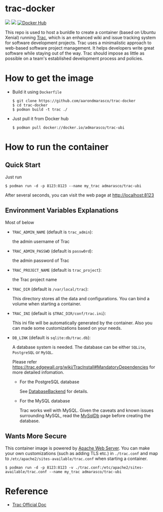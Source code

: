 # trac-docker

[![](https://images.microbadger.com/badges/version/admarasco/trac-ubi.svg)](https://hub.docker.com/r/admarasco/trac-ubi/ "Get your own version badge on microbadger.com")
[![](https://images.microbadger.com/badges/image/admarasco/trac-ubi.svg)](https://hub.docker.com/r/admarasco/trac-ubi/)
[![Docker Hub](http://img.shields.io/docker/pulls/admarasco/trac-ubi.svg)](https://hub.docker.com/r/admarasco/trac-ubi/)

This repo is used to host a bunldle to create a container (based on
Ubuntu Xenial) running [Trac](http://trac.edgewall.org),
which is an enhanced wiki and issue tracking system for software development
projects. Trac uses a minimalistic approach to web-based software project
management. It helps developers write great software while staying out of
the way. Trac should impose as little as possible on a team's established
development process and policies.


# How to get the image

* Build it using `Dockerfile`

    ```ssh
    $ git clone https://github.com/aarondmarasco/trac-docker
    $ cd trac-docker
    $ podman build -t trac ./
    ```

* Just pull it from Docker hub

    ```
    $ podman pull docker://docker.io/admarasco/trac-ubi
    ```


# How to run the container

## Quick Start

Just run

```
$ podman run -d -p 8123:8123 --name my_trac admarasco/trac-ubi
```

After several seconds, you can visit the web page at
<http://localhost:8123>

## Environment Variables Explanations

Most of below

* `TRAC_ADMIN_NAME` (default is `trac_admin`):

    the admin username of Trac

* `TRAC_ADMIN_PASSWD` (default is `passw0rd`):

    the admin password of Trac

* `TRAC_PROJECT_NAME` (default is `trac_project`):

    the Trac project name

* `TRAC_DIR` (default is `/var/local/trac`):

    This directory stores all the data and configurations. You can bind a volume
    when starting a container.

* `TRAC_INI` (default is `$TRAC_DIR/conf/trac.ini`):

    This ini file will be automatically generated by the container.
    Also you can made some customizations based on your needs.

* `DB_LINK` (default is `sqlite:db/trac.db`):

    A database system is needed. The database can be either `SQLite`,
    `PostgreSQL` or `MySQL`.

    Please refer <https://trac.edgewall.org/wiki/TracInstall#MandatoryDependencies>
    for more detailed infomation.

    * For the PostgreSQL database

        See [DatabaseBackend](https://trac.edgewall.org/intertrac/DatabaseBackend%23Postgresql) for details.

    * For the MySQL database

        Trac works well with MySQL.
        Given the caveats and known issues surrounding MySQL,
        read the [MySqlDb](https://trac.edgewall.org/intertrac/MySqlDb) page
        before creating the database.


## Wants More Secure

This container image is powered by [Apache Web Server](https://httpd.apache.org/).
You can make your own customizations (such as adding TLS etc.) in
`./trac.conf` and map to `/etc/apache2/sites-available/trac.conf` when
starting a container.

```
$ podman run -d -p 8123:8123 -v ./trac.conf:/etc/apache2/sites-available/trac.conf --name my_trac admarasco/trac-ubi
```

# Reference

* [Trac Official Doc](https://trac.edgewall.org/wiki/TracGuide)
